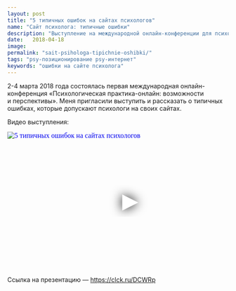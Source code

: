 ```yaml
---
layout: post
title: "5 типичных ошибок на сайтах психологов"
name: "Сайт психолога: типичные ошибки"
description: "Выступление на международной онлайн-конференции для психологов. Рассказываю о типичных ошибках, которые допускают психологи на своих сайтах"
date:   2018-04-18			 
image: 
permalink: "sait-psihologa-tipichnie-oshibki/"
tags: "psy-позиционирование psy-интернет"
keywords: "ошибки на сайте психолога"
---
```



<p>2-4 марта 2018 года состоялась первая международная онлайн-конференция «Психологическая практика-онлайн: возможности и&nbsp;перспективы». Меня пригласили выступить и&nbsp;рассказать о&nbsp;типичных ошибках, которые допускают психологи на&nbsp;своих сайтах. </p>
<p>Видео выступления: </p>

<div class="video">
<iframe
  width="560"
  height="315"
  src="https://www.youtube.com/embed/1y5jNAP28kE"
  srcdoc="<style>*{padding:0;margin:0;overflow:hidden}html,body{height:100%}img,span{position:absolute;width:100%;top:0;bottom:0;margin:auto}span{height:1.5em;text-align:center;font:48px/1.5 sans-serif;color:white;text-shadow:0 0 0.5em black}</style><a href=https://www.youtube.com/embed/1y5jNAP28kE?autoplay=1><img src=https://img.youtube.com/vi/1y5jNAP28kE/hqdefault.jpg alt='5 типичных ошибок на сайтах психологов'><span>▶</span></a>"
  frameborder="0"
  allow="accelerometer; autoplay; encrypted-media; gyroscope; picture-in-picture"
  allowfullscreen
  title="5 типичных ошибок на сайтах психологов"
>
</iframe>
</div>


<p>Ссылка на&nbsp;презентацию&nbsp;— <a href="https://www.youtube.com/redirect?redir_token=6mSyhjhXLcN96LPd5L8PtieSo8l8MTUyNDIxMDc5OEAxNTI0MTI0Mzk4&amp;q=https%3A%2F%2Fclck.ru%2FDCWRp&amp;event=video_description&amp;v=1y5jNAP28kE">https://clck.ru/DCWRp</a></p>
